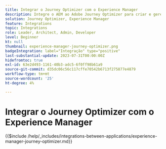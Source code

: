 ```yaml
---
title: Integrar o Journey Optimizer com o Experience Manager
description: Integre o AEM ao Adobe Journey Optimizer para criar e gerenciar jornadas do cliente.
solution: Journey Optimizer, Experience Manager
feature: Integrations
topic: Integrations
role: Leader, Architect, Admin, Developer
level: Beginner
kt: null
thumbnail: experience-manager-journey-optimizer.png
badgeIntegration: label="Integração" type="positive"
last-substantial-update: 2023-07-31T00:00:00Z
hidefromtoc: true
exl-id: 63e2d493-1161-40b3-adc5-6f0ff98b61a9
source-git-commit: d35dc06c56c117cffe70542b6713f275877e4879
workflow-type: tm+mt
source-wordcount: '25'
ht-degree: 4%

---
```


# Integrar o Journey Optimizer com o Experience Manager

{{$include /help/_includes/integrations-between-applications/experience-manager-journey-optimizer.md}}
